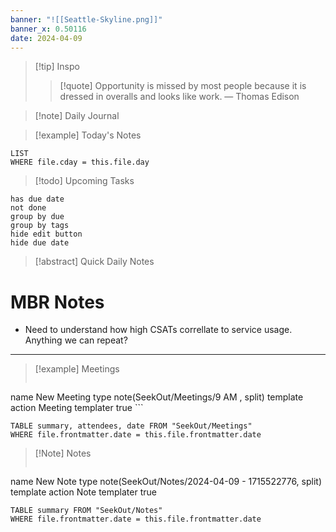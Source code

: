 ```yaml
---
banner: "![[Seattle-Skyline.png]]"
banner_x: 0.50116
date: 2024-04-09
---
```


> [!tip] Inspo
>> [!quote] Opportunity is missed by most people because it is dressed in overalls and looks like work.
> — Thomas Edison

>[!note] Daily Journal



> [!example] Today's Notes
```dataview
LIST
WHERE file.cday = this.file.day
```

> [!todo] Upcoming Tasks

```tasks
has due date
not done
group by due
group by tags
hide edit button
hide due date
```

> [!abstract] Quick Daily Notes

# MBR Notes
- Need to understand how high CSATs correllate to service usage. Anything we can repeat?


---

> [!example] Meetings
>  ```button
name New Meeting
type note(SeekOut/Meetings/9  AM , split) template
action Meeting
templater true ```

```dataview  
TABLE summary, attendees, date FROM "SeekOut/Meetings"  
WHERE file.frontmatter.date = this.file.frontmatter.date  
```

> [!Note]  Notes
> ```button
name New Note
type note(SeekOut/Notes/2024-04-09 - 1715522776, split) template
action Note
templater true
```dataview
TABLE summary FROM "SeekOut/Notes"  
WHERE file.frontmatter.date = this.file.frontmatter.date  
```

​